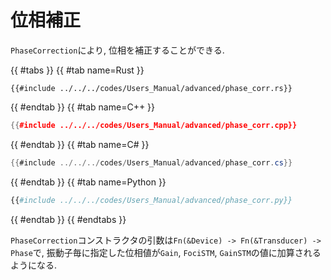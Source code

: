 # 位相補正

`PhaseCorrection`により, 位相を補正することができる.

{{ #tabs }}
{{ #tab name=Rust }}
```rust,edition2024
{{#include ../../../codes/Users_Manual/advanced/phase_corr.rs}}
```
{{ #endtab }}
{{ #tab name=C++ }}
```cpp
{{#include ../../../codes/Users_Manual/advanced/phase_corr.cpp}}
```
{{ #endtab }}
{{ #tab name=C# }}
```cs
{{#include ../../../codes/Users_Manual/advanced/phase_corr.cs}}
```
{{ #endtab }}
{{ #tab name=Python }}
```python
{{#include ../../../codes/Users_Manual/advanced/phase_corr.py}}
```
{{ #endtab }}
{{ #endtabs }}

`PhaseCorrection`コンストラクタの引数は`Fn(&Device) -> Fn(&Transducer) -> Phase`で, 振動子毎に指定した位相値が`Gain`, `FociSTM`, `GainSTM`の値に加算されるようになる.
